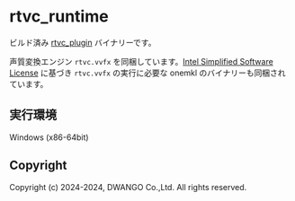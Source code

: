 # rtvc_runtime

ビルド済み [rtvc_plugin](https://github.com/n-air-app/rtvc_plugin) バイナリーです。

声質変換エンジン `rtvc.vvfx` を同梱しています。[Intel Simplified Software License](thirdparty/onemkl/intel-simplified-software-license.txt) に基づき `rtvc.vvfx` の実行に必要な onemkl のバイナリーも同梱されています。

## 実行環境

Windows (x86-64bit)

## Copyright

Copyright (c) 2024-2024, DWANGO Co.,Ltd. All rights reserved.
